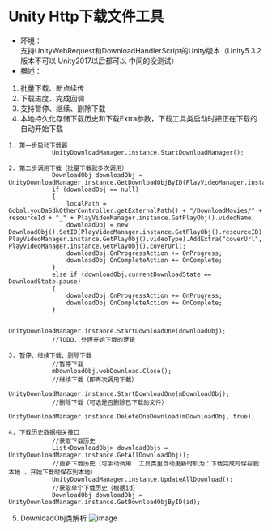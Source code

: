 # Unity Http下载文件工具
- 环境：  
支持UnityWebRequest和DownloadHandlerScript的Unity版本（Unity5.3.2版本不可以 Unity2017以后都可以 中间的没测试）  
- 描述：  
1. 批量下载、断点续传   
2. 下载进度、完成回调    
3. 支持暂停、继续、删除下载  
4. 本地持久化存储下载历史和下载Extra参数，下载工具类启动时把正在下载的自动开始下载   
```
1. 第一步启动下载器
            UnityDownloadManager.instance.StartDownloadManager();
            
2. 第二步调用下载（批量下载就多次调用）
            DownloadObj downloadObj = UnityDownloadManager.instance.GetDownloadObjByID(PlayVideoManager.instance.GetPlayObj().resourceID);
            if (downloadObj == null)
            {
                localPath = Gobal.youDaSdkOtherController.getExternalPath() + "/DownloadMovies/" + resourceId + "_" + PlayVideoManager.instance.GetPlayObj().videoName;
                downloadObj = new DownloadObj().SetID(PlayVideoManager.instance.GetPlayObj().resourceID).SetUrl(PlayVideoManager.instance.GetPlayObj().videoPath).SetLoaclUrl(localPath).SetFileName(PlayVideoManager.instance.GetPlayObj().videoName).AddExtra("videoType", PlayVideoManager.instance.GetPlayObj().videoType).AddExtra("coverUrl", PlayVideoManager.instance.GetPlayObj().coverUrl);
                downloadObj.OnProgressAction += OnProgress;
                downloadObj.OnCompleteAction += OnComplete;
            }
            else if (downloadObj.currentDownloadState == DownloadState.pause)
            {
                downloadObj.OnProgressAction += OnProgress;
                downloadObj.OnCompleteAction += OnComplete;
            }

            UnityDownloadManager.instance.StartDownloadOne(downloadObj);
            //TODO..处理开始下载的逻辑

3. 暂停、继续下载、删除下载
            //暂停下载
            mDownloadObj.webDownload.Close();
            //继续下载（即再次调用下载）
            UnityDownloadManager.instance.StartDownloadOne(mDownloadObj);
            //删除下载（可选是否删除已下载的文件）
            UnityDownloadManager.instance.DeleteOneDownload(mDownloadObj, true);
            
4. 下载历史数据相关接口
            //获取下载历史
            List<DownloadObj> downloadObjs = UnityDownloadManager.instance.GetAllDownloadObj();
            //更新下载历史（可手动调用  工具类里自动更新时机为：下载完成时保存到本地 ，开始下载时保存到本地）
            UnityDownloadManager.instance.UpdateAllDownload();
            //获取单个下载历史（根据id）
            DownloadObj downloadObj = UnityDownloadManager.instance.GetDownloadObjByID(id);                 
```
5. DownloadObj类解析
![image](https://github.com/yoyohan1/Unity_HttpDownloadTool/blob/master/DownloadObj%E7%B1%BB%E8%A7%A3%E6%9E%90.png)
